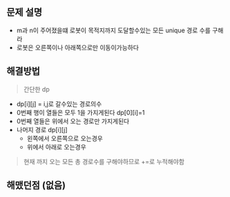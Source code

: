 ## 문제 설명
- m과 n이 주어졌을떄 로봇이 목적지까지 도달할수있는 모든 unique 경로 수를 구해라
- 로봇은 오른쪽이나 아래쪽으로만 이동이가능하다


## 해결방법
> 간단한 dp
- dp[i][j] = i,j로 갈수있는 경로의수
- 0번째 행이 열들은 모두 1을 가지게된다 dp[0][i]=1
- 0번째 열들은 위에서 오는 경로만 가지게된다 
- 나머지 경로 dp[i][j]
  - 왼쪽에서 오른쪽으로 오는경우
  - 위에서 아래로 오는경우 
> 현재 까지 오는 모든 총 경로수를 구해야하므로 +=로 누적해야함

## 해맸던점 (없음)
